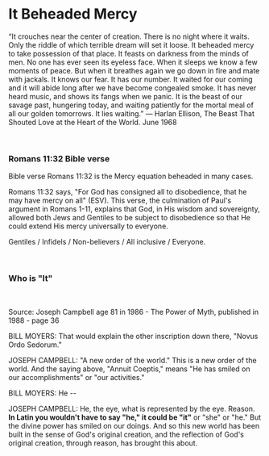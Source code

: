 # It Beheaded Mercy

“It crouches near the center of creation. There is no night where it waits. Only the riddle of which terrible dream will set it loose. It beheaded mercy to take possession of that place. It feasts on darkness from the minds of men. No one has ever seen its eyeless face. When it sleeps we know a few moments of peace. But when it breathes again we go down in fire and mate with jackals. It knows our fear. It has our number. It waited for our coming and it will abide long after we have become congealed smoke. It has never heard music, and shows its fangs when we panic. It is the beast of our savage past, hungering today, and waiting patiently for the mortal meal of all our golden tomorrows. It lies waiting.” ― Harlan Ellison, The Beast That Shouted Love at the Heart of the World. June 1968

&nbsp;

### Romans 11:32 Bible verse

Bible verse Romans 11:32 is the Mercy equation beheaded in many cases.   

Romans 11:32 says, "For God has consigned all to disobedience, that he may have mercy on all" (ESV). This verse, the culmination of Paul's argument in Romans 1-11, explains that God, in His wisdom and sovereignty, allowed both Jews and Gentiles to be subject to disobedience so that He could extend His mercy universally to everyone.

Gentiles / Infidels / Non-believers / All inclusive / Everyone.

&nbsp;

### Who is "It"

&nbsp;

Source: Joseph Campbell age 81 in 1986 - The Power of Myth, published in 1988 - page 36


BILL MOYERS: That would explain the other inscription down there, "Novus Ordo Sedorum."

JOSEPH CAMPBELL: "A new order of the world." This is a new order of the world. And the saying above, "Annuit Coeptis," means "He has smiled on our accomplishments" or "our activities."

BILL MOYERS: He --

JOSEPH CAMPBELL: He, the eye, what is represented by the eye. Reason. **In Latin you wouldn't have to say "he," it could be "it"** or "she" or "he." But the divine power has smiled on our doings. And so this new world has been built in the sense of God's original creation, and the reflection of God's original creation, through reason, has brought this about.

